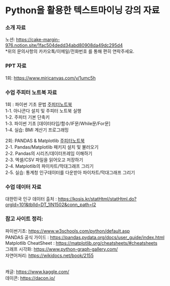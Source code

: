 # Python을 활용한 텍스트마이닝 강의 자료
### 소개 자료 <br>
노션: https://cake-margin-976.notion.site/1fac504dedd34abd80908da49dc295d4 <br>
*위의 문의사항의 카카오톡/이메일/전화번호 를 통해 편히 연락주세요. 

### PPT 자료 <br>
1회: https://www.miricanvas.com/v/1umc5h <br>

### 수업 주피터 노트북 자료 <br>
1회 : 파이썬 기초 문법 [주피터노트북](https://github.com/Hanbi-Kim/TextMining/blob/main/Chapter01_%ED%8C%8C%EC%9D%B4%EC%8D%AC%20%EA%B8%B0%EC%B4%88.ipynb) <br>
  1-1. 아나콘다 설치 및 주피터 노트북 실행 <br>
  1-2. 주피터 기본 단축키  <br>
  1-3. 파이썬 기초 [데이터타입/함수/IF문/While문/For문] <br>
  1-4. 실습: BMI 계산기 프로그래밍  <br>

2회: PANDAS & Matplotlib [주피터노트북](https://github.com/Hanbi-Kim/TextMining/blob/main/Chapter01_%ED%8C%8C%EC%9D%B4%EC%8D%AC%20%EA%B8%B0%EC%B4%88.ipynb) <br>
  2-1. Pandas/Matplotlib 패키지 설치 및 불러오기 <br>
  2-2. Pandas의 시리즈/데이터프레임 이해하기 <br>
  2-3. 엑셀/CSV 파일을 읽어오고 저장하기 <br>
  2-4. Matplotlib의 파이차트/막대그래프 그리기 <br>
  2-5. 실습: 통계청 인구데이터를 다운받아 파이차트/막대그래프 그리기 <br>

### 수업 데이터 자료 <br>
대한민국 인구 데이터 출처 : https://kosis.kr/statHtml/statHtml.do?orgId=101&tblId=DT_1IN1502&conn_path=I2 <br>

### 참고 사이트 정리: <br>
파이썬기초: https://www.w3schools.com/python/default.asp <br>
PANDAS 공식 가이드 : https://pandas.pydata.org/docs/user_guide/index.html <br>
Matplotlib CheatSheet : https://matplotlib.org/cheatsheets/#cheatsheets <br>
그래프 시각화: https://www.python-graph-gallery.com/ <br>
자연어처리: https://wikidocs.net/book/2155 <br><br>

캐글: https://www.kaggle.com/ <br>
데이콘: https://dacon.io/ <br>

